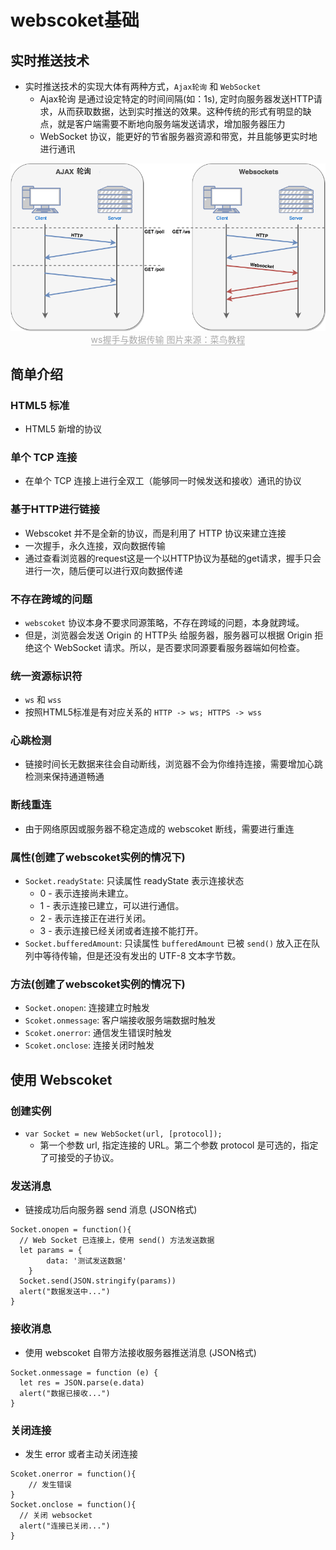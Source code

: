 # webscoket基础
## 实时推送技术
* 实时推送技术的实现大体有两种方式，`Ajax轮询` 和 `WebSocket`
	* Ajax轮询 是通过设定特定的时间间隔(如：1s), 定时向服务器发送HTTP请求，从而获取数据，达到实时推送的效果。这种传统的形式有明显的缺点，就是客户端需要不断地向服务端发送请求，增加服务器压力
	*  WebSocket 协议，能更好的节省服务器资源和带宽，并且能够更实时地进行通讯

<center>
    <img src="../images/ws.png">
    <div><span style="color: #aaa; border-bottom: 1px solid #aaa;">ws握手与数据传输  图片来源：菜鸟教程</span></div>
</center>

## 简单介绍
### HTML5 标准
* HTML5 新增的协议

### 单个 TCP 连接
* 在单个 TCP 连接上进行全双工（能够同一时候发送和接收）通讯的协议

### 基于HTTP进行链接
* Webscoket 并不是全新的协议，而是利用了 HTTP 协议来建立连接
* 一次握手，永久连接，双向数据传输
* 通过查看浏览器的request这是一个以HTTP协议为基础的get请求，握手只会进行一次，随后便可以进行双向数据传递

### 不存在跨域的问题
* `webscoket` 协议本身不要求同源策略，不存在跨域的问题，本身就跨域。
* 但是，浏览器会发送 Origin 的 HTTP头 给服务器，服务器可以根据 Origin 拒绝这个 WebSocket 请求。所以，是否要求同源要看服务器端如何检查。

### 统一资源标识符
* `ws` 和 `wss`
* 按照HTML5标准是有对应关系的 `HTTP -> ws; HTTPS -> wss`

### 心跳检测
* 链接时间长无数据来往会自动断线，浏览器不会为你维持连接，需要增加心跳检测来保持通道畅通

### 断线重连
* 由于网络原因或服务器不稳定造成的 webscoket 断线，需要进行重连

### 属性(创建了webscoket实例的情况下)
* `Socket.readyState`: 只读属性 readyState 表示连接状态
	* 0 - 表示连接尚未建立。
	* 1 - 表示连接已建立，可以进行通信。
	* 2 - 表示连接正在进行关闭。
	* 3 - 表示连接已经关闭或者连接不能打开。
* `Socket.bufferedAmount`: 只读属性 `bufferedAmount` 已被 `send()` 放入正在队列中等待传输，但是还没有发出的 UTF-8 文本字节数。

### 方法(创建了webscoket实例的情况下)
* `Socket.onopen`: 连接建立时触发
* `Scoket.onmessage`: 客户端接收服务端数据时触发
* `Scoket.onerror`: 通信发生错误时触发
* `Scoket.onclose`: 连接关闭时触发

## 使用 Webscoket
### 创建实例
* `var Socket = new WebSocket(url, [protocol]);`
	* 第一个参数 url, 指定连接的 URL。第二个参数 protocol 是可选的，指定了可接受的子协议。

### 发送消息
* 链接成功后向服务器 send 消息 (JSON格式)

```
Socket.onopen = function(){
  // Web Socket 已连接上，使用 send() 方法发送数据
  let params = {
  		data: '测试发送数据'
	}
  Socket.send(JSON.stringify(params))
  alert("数据发送中...")
}
```

### 接收消息
* 使用 webscoket 自带方法接收服务器推送消息 (JSON格式)

```
Socket.onmessage = function (e) { 
  let res = JSON.parse(e.data)
  alert("数据已接收...")
}
```

### 关闭连接
* 发生 error 或者主动关闭连接

```
Scoket.onerror = function(){
	// 发生错误
}
Socket.onclose = function(){ 
  // 关闭 websocket
  alert("连接已关闭...")
}
```